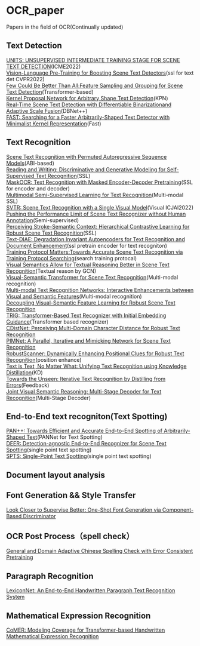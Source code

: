 # OCR_paper
Papers in the field of OCR(Continually updated)
## Text Detection
[UNITS: UNSUPERVISED INTERMEDIATE TRAINING STAGE FOR SCENE TEXT DETECTION](https://arxiv.org/pdf/2205.04683.pdf)(ICME2022)  
[Vision-Language Pre-Training for Boosting Scene Text Detectors](https://arxiv.org/pdf/2204.13867.pdf)(ssl for text det CVPR2022)  
[Few Could Be Better Than All:Feature Sampling and Grouping for Scene Text Detection](https://arxiv.org/pdf/2203.15221.pdf)(Transformer-based)  
[Kernel Proposal Network for Arbitrary Shape Text Detection](https://arxiv.org/abs/2203.06410)(KPN)  
[Real-Time Scene Text Detection with Differentiable Binarizationand Adaptive Scale Fusion](https://arxiv.org/pdf/2202.10304.pdf)(DBNet++)  
[FAST: Searching for a Faster Arbitrarily-Shaped Text Detector with Minimalist Kernel Representation](https://arxiv.org/pdf/2111.02394.pdf)(Fast)  
## Text Recognition
[Scene Text Recognition with Permuted Autoregressive Sequence Models](https://arxiv.org/pdf/2207.06966.pdf)(ABI-based)  
[Reading and Writing: Discriminative and Generative Modeling for Self-Supervised Text Recognition](https://arxiv.org/pdf/2207.00193.pdf)(SSL)  
[MaskOCR: Text Recognition with Masked Encoder-Decoder Pretraining](https://arxiv.org/pdf/2206.00311.pdf)(SSL for encoder and decoder)  
[Multimodal Semi-Supervised Learning for Text Recognition](https://arxiv.org/pdf/2205.03873.pdf)(Multi-modal SSL)  
[SVTR: Scene Text Recognition with a Single Visual Model](https://arxiv.org/pdf/2205.00159.pdf)(Visual ICJAI2022)  
[Pushing the Performance Limit of Scene Text Recognizer without Human Annotation](https://arxiv.org/pdf/2204.07714.pdf)(Semi-supervised)  
[Perceiving Stroke-Semantic Context: Hierarchical Contrastive Learning for Robust Scene Text Recognition](https://www.aaai.org/AAAI22Papers/AAAI-785.LiuH.pdf)(SSL)  
[Text-DIAE: Degradation Invariant Autoencoders for Text Recognition and Document Enhancement](https://arxiv.org/pdf/2203.04814.pdf)(ssl pretrain encoder for text recogniton)  
[Training Protocol Matters:Towards Accurate Scene Text Recognition via Training Protocol Searching](https://arxiv.org/pdf/2203.06696.pdf)(search training protocal)  
[Visual Semantics Allow for Textual Reasoning Better in Scene Text Recognition](https://arxiv.org/abs/2112.12916)(Textual reason by GCN)  
[Visual-Semantic Transformer for Scene Text Recognition](https://arxiv.org/abs/2112.00948)(Multi-modal recognition)  
[Multi-modal Text Recognition Networks: Interactive Enhancements between Visual and Semantic Features](https://arxiv.org/abs/2111.15263)(Multi-modal recognition)  
[Decoupling Visual-Semantic Feature Learning for Robust Scene Text Recognition](https://arxiv.org/pdf/2111.12351.pdf)  
[TRIG: Transformer-Based Text Recognizer with Initial Embedding Guidance](https://arxiv.org/abs/2111.08314)(Transformer based recognizer)  
[CDistNet: Perceiving Multi-Domain Character Distance for Robust Text Recognition](https://arxiv.org/pdf/2111.11011.pdf)  
[PIMNet: A Parallel, Iterative and Mimicking Network for Scene Text Recognition](https://arxiv.org/abs/2109.04145)  
[RobustScanner: Dynamically Enhancing Positional Clues for Robust Text Recognition](https://arxiv.org/pdf/2007.07542.pdf)(position enhance)  
[Text is Text, No Matter What: Unifying Text Recognition using Knowledge Distillation](https://arxiv.org/abs/2107.12087)(KD)  
[Towards the Unseen: Iterative Text Recognition by Distilling from Errors](https://arxiv.org/abs/2107.12081)(Feedback)  
[Joint Visual Semantic Reasoning: Multi-Stage Decoder for Text Recognition](https://arxiv.org/abs/2107.12090)(Multi-Stage Decoder)  
## End-to-End text recogniton(Text Spotting)
[PAN++: Towards Efficient and Accurate End-to-End Spotting of Arbitrarily-Shaped Text](https://arxiv.org/pdf/2105.00405.pdf)(PANNet for Text Spotting)  
[DEER: Detection-agnostic End-to-End Recognizer for Scene Text Spotting](https://arxiv.org/pdf/2203.05122.pdf)(single point text spotting)  
[SPTS: Single-Point Text Spotting](https://arxiv.org/abs/2112.07917)(single point text spotting)  
## Document layout analysis

## Font Generation && Style Transfer
[Look Closer to Supervise Better: One-Shot Font Generation via Component-Based Discriminator](https://arxiv.org/pdf/2205.00146.pdf)  
## OCR Post Process（spell check）
[General and Domain Adaptive Chinese Spelling Check with Error Consistent Pretraining](https://arxiv.org/pdf/2203.10929.pdf)  
## Paragraph Recognition
[LexiconNet: An End-to-End Handwritten Paragraph Text Recognition System](https://arxiv.org/pdf/2205.11018.pdf)
## Mathematical Expression Recognition
[CoMER: Modeling Coverage for Transformer-based Handwritten Mathematical Expression Recognition](https://arxiv.org/abs/2207.04410)  

